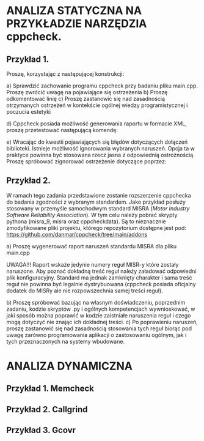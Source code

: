 # ANALIZA STATYCZNA NA PRZYKŁADZIE NARZĘDZIA cppcheck.

## Przykład 1.
Proszę, korzystając z następującej konstrukcji:

a) Sprawdzić zachowanie programu cppcheck przy badaniu pliku main.cpp. Proszę zwrócić uwagę na pojawiające się ostrzeżenia
b) Proszę odkomentować linię
c) Proszę zastanowić się nad zasadnością otrzymanych ostrzeżeń w kontekście ogólnej wiedzy programistycznej i poczucia estetyki

d) Cppcheck posiada możliwość generowania raportu w formacie XML, proszę przetestować następującą komendę:

e) Wracając do kwestii pojawiających się błędów dotyczących dołączeń biblioteki. Istnieje możliwość ignorowania wybranych naruszeń. Opcja ta w praktyce powinna być stosowana rzecz jasna z odpowiednią ostrożnością. Proszę spróbować zignorować ostrzeżenie dotyczące poprzez:

## Przykład 2.
W ramach tego zadania przedstawione zostanie rozszerzenie cppchecka do badania zgodności z wybranym standardem. Jako przykład posłuży stosowany w przemyśle samochodwym standard MISRA (_Motor Industry Software Reliability Association_). W tym celu należy pobrać skrypty pythona (misra_9, misra oraz cppcheckdata). Są to nieznacznie zmodyfikowane pliki projektu, którego repozytorium dostępne jest pod: https://github.com/danmar/cppcheck/tree/main/addons

a) Proszę wygenerować raport naruszeń standardu MISRA dla pliku main.cpp

UWAGA!!! Raport wskaże jedynie numery reguł MISR-y które zostały naruszone. Aby poznać dokładną treść reguł należy załadować odpowiedni plik konfiguracyjny. Standard ma jednak zamknięty charakter i sama treść reguł nie powinna być legalnie dystrybuowana (cppcheck posiada oficjalny dodatek do MISRy ale nie rozpowszechnia samej treści reguł).

b) Proszę spróbować bazując na własnym doświadczeniu, poprzednim zadaniu, kodzie skryptów .py i ogólnych kompetencjach wywnioskować, w jaki sposób można poprawić w kodzie zaistniałe naruszenia reguł i czego mogą dotyczyć nie znając ich dokładnej treści.
c) Po poprawieniu naruszeń, proszę zastanowić się nad zasadnością stosowania tych reguł biorąc pod uwagę zarówno programowania aplikacji o zastosowaniu ogólnym, jak i tych przeznaczonych na systemy wbudowane.

# ANALIZA DYNAMICZNA

## Przykład 1. Memcheck
## Przykład 2. Callgrind
## Przykład 3. Gcovr
